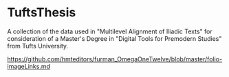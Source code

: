 # TuftsThesis

A collection of the data used in "Multilevel Alignment of Iliadic Texts" for consideration of a Master's Degree in "Digital Tools for Premodern Studies" from Tufts University. 

https://github.com/hmteditors/furman_OmegaOneTwelve/blob/master/folio-imageLinks.md
